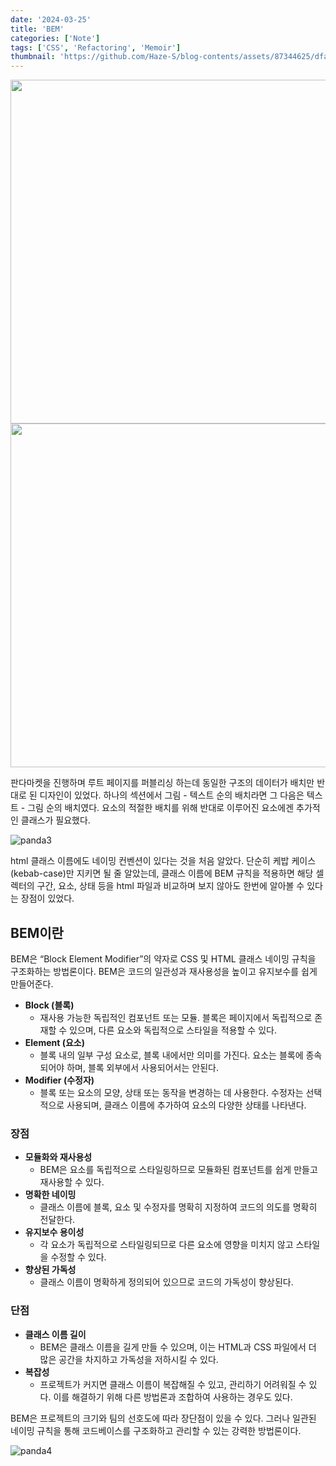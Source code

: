 ```yaml
---
date: '2024-03-25'
title: 'BEM'
categories: ['Note']
tags: ['CSS', 'Refactoring', 'Memoir']
thumbnail: 'https://github.com/Haze-S/blog-contents/assets/87344625/dfa6e8b3-1853-4058-af26-f35fe6c6da32'
---
```


<p align=center>
  <img src="https://github.com/Haze-S/blog-contents/assets/87344625/53f6256f-e558-4511-9683-08d30143792e" width=550>
  <img src="https://github.com/Haze-S/blog-contents/assets/87344625/c2fd3cd4-05bc-42d2-a758-d28fd46cc4aa" width=550>
</p>

판다마켓을 진행하며 루트 페이지를 퍼블리싱 하는데 동일한 구조의 데이터가 배치만 반대로 된 디자인이 있었다. 하나의 섹션에서 그림 - 텍스트 순의 배치라면 그 다음은 텍스트 - 그림 순의 배치였다. 요소의 적절한 배치를 위해 반대로 이루어진 요소에겐 추가적인 클래스가 필요했다.

![panda3](https://github.com/Haze-S/blog-contents/assets/87344625/dfa6e8b3-1853-4058-af26-f35fe6c6da32)

html 클래스 이름에도 네이밍 컨벤션이 있다는 것을 처음 알았다. 단순히 케밥 케이스(kebab-case)만 지키면 될 줄 알았는데, 클래스 이름에 BEM 규칙을 적용하면 해당 셀렉터의 구간, 요소, 상태 등을 html 파일과 비교하며 보지 않아도 한번에 알아볼 수 있다는 장점이 있었다.

## BEM이란

BEM은 “Block Element Modifier”의 약자로 CSS 및 HTML 클래스 네이밍 규칙을 구조화하는 방법론이다. BEM은 코드의 일관성과 재사용성을 높이고 유지보수를 쉽게 만들어준다.

- **Block (블록)**
  - 재사용 가능한 독립적인 컴포넌트 또는 모듈. 블록은 페이지에서 독립적으로 존재할 수 있으며, 다른 요소와 독립적으로 스타일을 적용할 수 있다.
- **Element (요소)**
  - 블록 내의 일부 구성 요소로, 블록 내에서만 의미를 가진다. 요소는 블록에 종속되어야 하며, 블록 외부에서 사용되어서는 안된다.
- **Modifier (수정자)**
  - 블록 또는 요소의 모양, 상태 또는 동작을 변경하는 데 사용한다. 수정자는 선택적으로 사용되며, 클래스 이름에 추가하여 요소의 다양한 상태를 나타낸다.

### **장점**

- **모듈화와 재사용성**
  - BEM은 요소를 독립적으로 스타일링하므로 모듈화된 컴포넌트를 쉽게 만들고 재사용할 수 있다.
- **명확한 네이밍**
  - 클래스 이름에 블록, 요소 및 수정자를 명확히 지정하여 코드의 의도를 명확히 전달한다.
- **유지보수 용이성**
  - 각 요소가 독립적으로 스타일링되므로 다른 요소에 영향을 미치지 않고 스타일을 수정할 수 있다.
- **향상된 가독성**
  - 클래스 이름이 명확하게 정의되어 있으므로 코드의 가독성이 향상된다.

### **단점**

- **클래스 이름 길이**
  - BEM은 클래스 이름을 길게 만들 수 있으며, 이는 HTML과 CSS 파일에서 더 많은 공간을 차지하고 가독성을 저하시킬 수 있다.
- **복잡성**
  - 프로젝트가 커지면 클래스 이름이 복잡해질 수 있고, 관리하기 어려워질 수 있다. 이를 해결하기 위해 다른 방법론과 조합하여 사용하는 경우도 있다.

BEM은 프로젝트의 크기와 팀의 선호도에 따라 장단점이 있을 수 있다. 그러나 일관된 네이밍 규칙을 통해 코드베이스를 구조화하고 관리할 수 있는 강력한 방법론이다.

![panda4](https://github.com/Haze-S/blog-contents/assets/87344625/168fbf9b-0316-433c-9c37-ef36f1d8a1bc)
